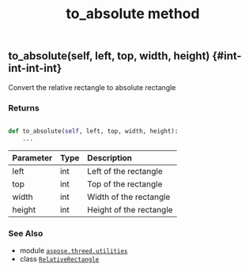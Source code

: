 ﻿---
title: to_absolute method
second_title: Aspose.3D for Python via .NET API References
description: 
type: docs
weight: 30
url: /python-net/aspose.threed.utilities/relativerectangle/to_absolute/
is_root: false
---

## to_absolute(self, left, top, width, height) {#int-int-int-int}

Convert the relative rectangle to absolute rectangle


### Returns 





```python

def to_absolute(self, left, top, width, height):
    ...
```


| Parameter | Type | Description |
| :- | :- | :- |
| left | int | Left of the rectangle |
| top | int | Top of the rectangle |
| width | int | Width of the rectangle |
| height | int | Height of the rectangle |



### See Also
* module [`aspose.threed.utilities`](../../)
* class [`RelativeRectangle`](/3d/python-net/aspose.threed.utilities/relativerectangle)
